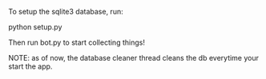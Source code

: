 To setup the sqlite3 database, run:

python setup.py

Then run bot.py to start collecting things!

NOTE: as of now, the database cleaner thread cleans the db everytime your start the app.
